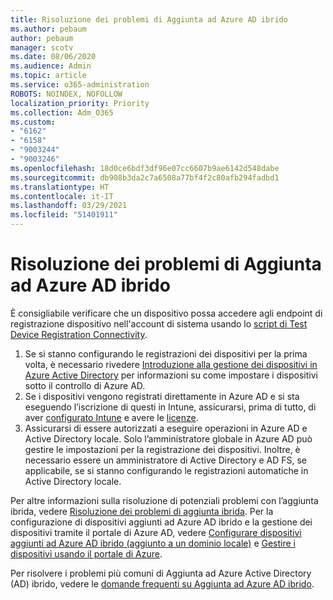 ```yaml
---
title: Risoluzione dei problemi di Aggiunta ad Azure AD ibrido
ms.author: pebaum
author: pebaum
manager: scotv
ms.date: 08/06/2020
ms.audience: Admin
ms.topic: article
ms.service: o365-administration
ROBOTS: NOINDEX, NOFOLLOW
localization_priority: Priority
ms.collection: Adm_O365
ms.custom:
- "6162"
- "6158"
- "9003244"
- "9003246"
ms.openlocfilehash: 18d0ce6bdf3df96e07cc6607b9ae6142d548dabe
ms.sourcegitcommit: db908b3da2c7a6508a77bf4f2c80afb294fadbd1
ms.translationtype: HT
ms.contentlocale: it-IT
ms.lasthandoff: 03/29/2021
ms.locfileid: "51401911"
---
```

# <a name="troubleshoot-hybrid-azure-ad-join"></a>Risoluzione dei problemi di Aggiunta ad Azure AD ibrido

È consigliabile verificare che un dispositivo possa accedere agli endpoint di registrazione dispositivo nell'account di sistema usando lo [script di Test Device Registration Connectivity](https://docs.microsoft.com/samples/azure-samples/testdeviceregconnectivity/testdeviceregconnectivity/).

1. Se si stanno configurando le registrazioni dei dispositivi per la prima volta, è necessario rivedere [Introduzione alla gestione dei dispositivi in Azure Active Directory](https://docs.microsoft.com/samples/azure-samples/testdeviceregconnectivity/testdeviceregconnectivity/) per informazioni su come impostare i dispositivi sotto il controllo di Azure AD.
1. Se i dispositivi vengono registrati direttamente in Azure AD e si sta eseguendo l’iscrizione di questi in Intune, assicurarsi, prima di tutto, di aver [configurato Intune](https://docs.microsoft.com/mem/intune/enrollment/device-enrollment?WT.mc_id=Portal-Microsoft_Azure_Support) e avere le [licenze](https://docs.microsoft.com/mem/intune/fundamentals/licenses-assign?WT.mc_id=Portal-Microsoft_Azure_Support).
1. Assicurarsi di essere autorizzati a eseguire operazioni in Azure AD e Active Directory locale. Solo l’amministratore globale in Azure AD può gestire le impostazioni per la registrazione dei dispositivi. Inoltre, è necessario essere un amministratore di Active Directory e AD FS, se applicabile, se si stanno configurando le registrazioni automatiche in Active Directory locale.

Per altre informazioni sulla risoluzione di potenziali problemi con l’aggiunta ibrida, vedere [Risoluzione dei problemi di aggiunta ibrida](https://docs.microsoft.com/azure/active-directory/devices/troubleshoot-hybrid-join-windows-current). Per la configurazione di dispositivi aggiunti ad Azure AD ibrido e la gestione dei dispositivi tramite il portale di Azure AD, vedere [Configurare dispositivi aggiunti ad Azure AD ibrido (aggiunto a un dominio locale)](https://docs.microsoft.com/azure/active-directory/devices/hybrid-azuread-join-plan?WT.mc_id=Portal-Microsoft_Azure_Support) e [Gestire i dispositivi usando il portale di Azure](https://docs.microsoft.com/azure/active-directory/devices/device-management-azure-portal?WT.mc_id=Portal-Microsoft_Azure_Support).

Per risolvere i problemi più comuni di Aggiunta ad Azure Active Directory (AD) ibrido, vedere le [domande frequenti su Aggiunta ad Azure AD ibrido](https://docs.microsoft.com/azure/active-directory/devices/faq#hybrid-azure-ad-join-faq).
